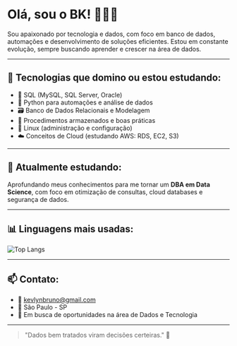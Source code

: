 # Olá, sou o BK! 👨🏽‍💻

Sou apaixonado por tecnologia e dados, com foco em banco de dados, automações e desenvolvimento de soluções eficientes. Estou em constante evolução, sempre buscando aprender e crescer na área de dados.

---

## 🚀 Tecnologias que domino ou estou estudando:

- 🧠 SQL (MySQL, SQL Server, Oracle)
- 🐍 Python para automações e análise de dados
- 🗃️ Banco de Dados Relacionais e Modelagem
- 🧰 Procedimentos armazenados e boas práticas
- 🐧 Linux (administração e configuração)
- ☁️ Conceitos de Cloud (estudando AWS: RDS, EC2, S3)

---

## 🔭 Atualmente estudando:
Aprofundando meus conhecimentos para me tornar um **DBA em Data Science**, com foco em otimização de consultas, cloud databases e segurança de dados.

---

## 📊 Linguagens mais usadas:
![Top Langs](https://github-readme-stats.vercel.app/api/top-langs/?username=BrunoKTI&layout=compact&theme=tokyonight)

---

## 📫 Contato:
- 📧 kevlynbruno@gmail.com
- 📍 São Paulo - SP
- 💼 Em busca de oportunidades na área de Dados e Tecnologia

---

> "Dados bem tratados viram decisões certeiras." 🚀

